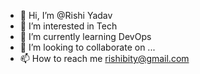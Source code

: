 - 👋 Hi, I’m @Rishi Yadav
- 👀 I’m interested in Tech
- 🌱 I’m currently learning DevOps
- 💞️ I’m looking to collaborate on ...
- 📫 How to reach me rishibity@gmail.com

<!---
rishibity/rishibity is a ✨ special ✨ repository because its `README.md` (this file) appears on your GitHub profile.
You can click the Preview link to take a look at your changes.
--->
